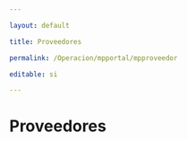 ---
layout: default
title: Proveedores
permalink: /Operacion/mpportal/mpproveedor
editable: si
---

# Proveedores
